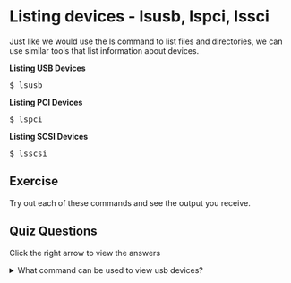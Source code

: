 # Listing devices - lsusb, lspci, lssci

Just like we would use the ls command to list files and directories, we can use similar tools that list information about devices.

<b>Listing USB Devices</b>

<pre>$ lsusb </pre>

<b>Listing PCI Devices</b>

<pre>$ lspci </pre>

<b>Listing SCSI Devices</b>

<pre>$ lsscsi </pre>

## Exercise

Try out each of these commands and see the output you receive.

## Quiz Questions 

Click the right arrow to view the answers

<details>
<summary>What command can be used to view usb devices?</summary>
lsusb
</details>
